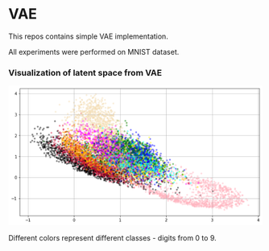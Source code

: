 # VAE
This repos contains simple VAE implementation.

All experiments were performed on MNIST dataset. 

### Visualization of latent space from VAE

![latent_space](latent_space.png)

Different colors represent different classes - digits from 0 to 9. 
